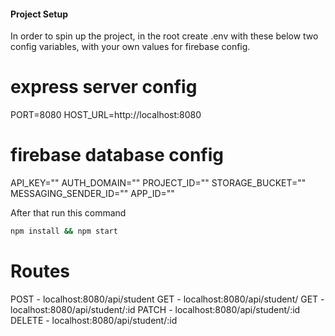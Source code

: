 #### Project Setup

In order to spin up the project, in the root create .env with these below two config variables, with your own values for firebase config.

# express server config

PORT=8080
HOST_URL=http://localhost:8080

# firebase database config

API_KEY=""
AUTH_DOMAIN=""
PROJECT_ID=""
STORAGE_BUCKET=""
MESSAGING_SENDER_ID=""
APP_ID=""

After that run this command

```bash
npm install && npm start
```

# Routes

POST - localhost:8080/api/student
GET  - localhost:8080/api/student/
GET  - localhost:8080/api/student/:id
PATCH - localhost:8080/api/student/:id
DELETE - localhost:8080/api/student/:id
